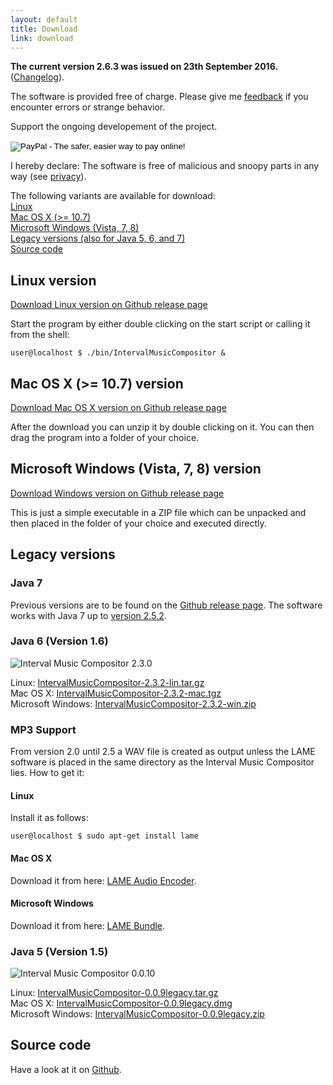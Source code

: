 ```yaml
---
layout: default
title: Download
link: download
---
```


**The current version 2.6.3 was issued on 23th September 2016.**<br/>
([Changelog](https://raw.githubusercontent.com/nwaldispuehl/interval-music-compositor/master/intervalmusiccompositor.build/documentation/retorte_IntervalMusicCompositor_changelog.txt)).

The software is provided free of charge. Please give me [feedback](feedback_support) if you encounter errors or strange behavior.

Support the ongoing developement of the project.
<p>
<form action="https://www.paypal.com/cgi-bin/webscr" method="post" target="_top">
<input type="hidden" name="cmd" value="_s-xclick">
<input type="hidden" name="hosted_button_id" value="QFFW7M2BAEANQ">
<input type="image" src="https://www.paypalobjects.com/en_US/i/btn/btn_donateCC_LG.gif" border="0" name="submit" alt="PayPal - The safer, easier way to pay online!">
<img alt="" border="0" src="https://www.paypalobjects.com/en_US/i/scr/pixel.gif" width="1" height="1">
</form>
</p>

I hereby declare: The software is free of malicious and snoopy parts in any way (see [privacy](et_cetera#privacy)).

The following variants are available for download: <br/>
[Linux](#linux) <br/>
[Mac OS X (>= 10.7)](#osx) <br/>
[Microsoft Windows (Vista, 7, 8)](#windows) <br/>
[Legacy versions (also for Java 5, 6, and 7)](#legacy) <br/>
[Source code](#source) 

<a name="linux"></a>

## Linux version 
[Download Linux version on Github release page](https://github.com/nwaldispuehl/interval-music-compositor/releases/latest)

Start the program by either double clicking on the start script or calling it from the shell:

    user@localhost $ ./bin/IntervalMusicCompositor &

<a name="osx"></a>

## Mac OS X (>= 10.7) version
[Download Mac OS X version on Github release page](https://github.com/nwaldispuehl/interval-music-compositor/releases/latest)

After the download you can unzip it by double clicking on it. You can then drag the program into a folder of your choice.

<a name="windows"></a>

## Microsoft Windows (Vista, 7, 8) version
[Download Windows version on Github release page](https://github.com/nwaldispuehl/interval-music-compositor/releases/latest)

This is just a simple executable in a ZIP file which can be unpacked and then placed in the folder of your choice and executed directly.

<a name="legacy"></a>

## Legacy versions

### Java 7
Previous versions are to be found on the [Github release page](https://github.com/nwaldispuehl/interval-music-compositor/releases). The software works with Java 7 up to [version 2.5.2](https://github.com/nwaldispuehl/interval-music-compositor/releases/tag/v2.5.2).

### Java 6 (Version 1.6)
![Interval Music Compositor 2.3.0](/interval-music-compositor/img/imc-2.3.0.jpg)

Linux: [IntervalMusicCompositor-2.3.2-lin.tar.gz](/interval-music-compositor/resources/IntervalMusicCompositor-2.3.2-lin.tar.gz) <br/>
Mac OS X: [IntervalMusicCompositor-2.3.2-mac.tgz](/interval-music-compositor/resources/IntervalMusicCompositor-2.3.2-mac.tgz) <br/>
Microsoft Windows: [IntervalMusicCompositor-2.3.2-win.zip](/interval-music-compositor/resources/IntervalMusicCompositor-2.3.2-win.zip)

### MP3 Support

From version 2.0 until 2.5 a WAV file is created as output unless the LAME software is placed in the same directory as the Interval Music Compositor lies. How to get it:

#### Linux

Install it as follows:

    user@localhost $ sudo apt-get install lame

#### Mac OS X

Download it from here: [LAME Audio Encoder](http://www.thalictrum.com/index.php?pageid=2).

#### Microsoft Windows

Download it from here: [LAME Bundle](http://www.rarewares.org/mp3-lame-bundle.php).

### Java 5 (Version 1.5)
![Interval Music Compositor 0.0.10](/interval-music-compositor/img/imc-0.0.10.jpg)

Linux: [IntervalMusicCompositor-0.0.9legacy.tar.gz](/interval-music-compositor/resources/IntervalMusicCompositor-0.0.9legacy.tar.gz) <br/>
Mac OS X: [IntervalMusicCompositor-0.0.9legacy.dmg](/interval-music-compositor/resources/IntervalMusicCompositor-0.0.9legacy.dmg) <br/>
Microsoft Windows: [IntervalMusicCompositor-0.0.9legacy.zip](/interval-music-compositor/resources/IntervalMusicCompositor-0.0.9legacy.zip)

<a name="source"></a>

## Source code
Have a look at it on [Github](https://github.com/nwaldispuehl/interval-music-compositor).
